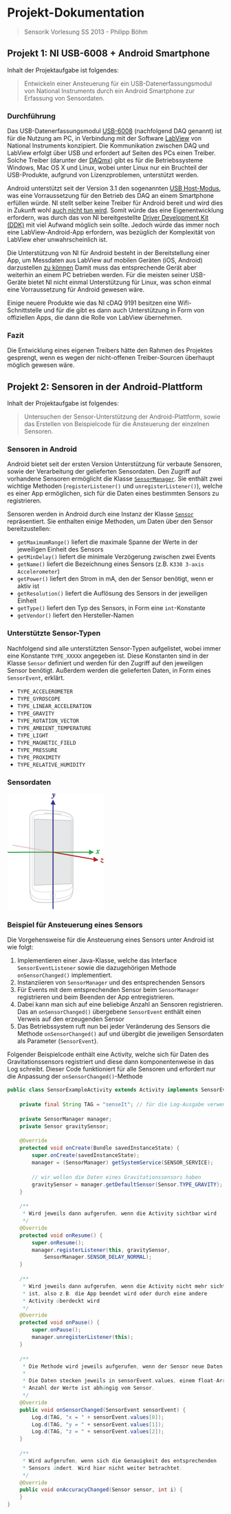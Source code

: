 # Projekt-Dokumentation

> Sensorik Vorlesung SS 2013 - Philipp Böhm

## Projekt 1: NI USB-6008 + Android Smartphone

Inhalt der Projektaufgabe ist folgendes:

> Entwickeln einer Ansteuerung für ein USB-Datenerfassungsmodul von National
> Instruments durch ein Android Smartphone zur Erfassung von Sensordaten.

### Durchführung

Das USB-Datenerfassungsmodul
[USB-6008](http://sine.ni.com/nips/cds/view/p/lang/de/nid/201986) (nachfolgend
DAQ genannt) ist für die Nutzung am PC, in Verbindung mit der Software
[LabView](http://www.ni.com/labview/d/) von National Instruments
konzipiert.  Die Kommunikation zwischen DAQ und LabView erfolgt über USB und
erfordert auf Seiten des PCs einen Treiber. Solche Treiber (darunter der
[DAQmx](http://www.ni.com/dataacquisition/d/nidaqmx.htm)) gibt es für die
Betriebssysteme Windows, Mac OS X und Linux, wobei unter Linux nur ein Bruchteil
der USB-Produkte, aufgrund von Lizenzproblemen, unterstützt werden.

Android unterstützt seit der Version 3.1 den sogenannten
[USB Host-Modus](http://developer.android.com/guide/topics/connectivity/usb/host.html),
was eine Vorraussetzung für den Betrieb des DAQ an einem Smartphone erfüllen
würde. NI stellt selber keine Treiber für Android bereit und wird dies in
Zukunft wohl [auch nicht tun wird](https://decibel.ni.com/content/thread/10827). Somit
würde das eine Eigenentwicklung erfordern, was durch das von NI bereitgestellte
[Driver Development Kit
(DDK)](http://sine.ni.com/nips/cds/view/p/lang/de/nid/11737) mit viel Aufwand
möglich sein sollte. Jedoch würde das immer noch eine LabView-Android-App
erfordern, was bezüglich der Komplexität von LabView eher unwahrscheinlich
ist.

Die Unterstützung von NI für Android besteht in der Bereitstellung einer App, um
Messdaten aus LabView auf mobilen Geräten (iOS, Android) darzustellen [zu
können](http://www.ni.com/white-paper/14033/de) Damit muss das
entsprechende Gerät aber weiterhin an einem PC betrieben werden. Für die meisten
seiner USB-Geräte bietet NI nicht einmal Unterstützung für Linux, was schon
einmal eine Vorraussetzung für Android gewesen wäre.

Einige neuere Produkte wie das NI cDAQ 9191 besitzen eine Wifi-Schnittstelle und
für die gibt es dann auch Unterstützung in Form von offiziellen Apps, die dann
die Rolle von LabView übernehmen.

### Fazit

Die Entwicklung eines eigenen Treibers hätte den Rahmen des Projektes gesprengt,
wenn es wegen der nicht-offenen Treiber-Sourcen überhaupt möglich gewesen wäre.

## Projekt 2: Sensoren in der Android-Plattform

Inhalt der Projektaufgabe ist folgendes:

> Untersuchen der Sensor-Unterstützung der Android-Plattform, sowie das
> Erstellen von Beispielcode für die Ansteuerung der einzelnen Sensoren.

### Sensoren in Android

Android bietet seit der ersten Version Unterstützung für verbaute Sensoren,
sowie der Verarbeitung der gelieferten Sensordaten. Den Zugriff auf vorhandene
Sensoren ermöglicht die Klasse
[`SensorManager`](http://developer.android.com/reference/android/hardware/SensorManager.html).
Sie enthält zwei wichtige Methoden (`registerListener()` und
`unregisterListener()`),
welche es einer App ermöglichen, sich für die Daten eines bestimmten Sensors zu
registrieren.

Sensoren werden in Android durch eine Instanz der Klasse
[`Sensor`](http://developer.android.com/reference/android/hardware/Sensor.html)
repräsentiert. Sie enthalten einige Methoden, um Daten über den Sensor
bereitzustellen:

- `getMaximumRange()` liefert die maximale Spanne der Werte in der jeweiligen
  Einheit des Sensors
- `getMinDelay()` liefert die minimale Verzögerung zwischen zwei Events
- `getName()` liefert die Bezeichnung eines Sensors
   (z.B. `K330 3-axis Accelerometer`)
- `getPower()` liefert den Strom in mA, den der Sensor benötigt, wenn er aktiv
  ist
- `getResolution()` liefert die Auflösung des Sensors in der jeweiligen Einheit
- `getType()` liefert den Typ des Sensors, in Form eine `int`-Konstante
- `getVendor()` liefert den Hersteller-Namen

### Unterstützte Sensor-Typen

Nachfolgend sind alle unterstützten Sensor-Typen aufgelistet, wobei immer eine
Konstante `TYPE_XXXXX` angegeben ist. Diese Konstanten sind in der Klasse
`Sensor` definiert und werden für den Zugriff auf den jeweiligen Sensor
benötigt. Außerdem werden die gelieferten Daten, in Form eines `SensorEvent`,
erklärt.

- `TYPE_ACCELEROMETER`
- `TYPE_GYROSCOPE`
- `TYPE_LINEAR_ACCELERATION`
- `TYPE_GRAVITY`
- `TYPE_ROTATION_VECTOR`
- `TYPE_AMBIENT_TEMPERATURE`
- `TYPE_LIGHT`
- `TYPE_MAGNETIC_FIELD`
- `TYPE_PRESSURE`
- `TYPE_PROXIMITY`
- `TYPE_RELATIVE_HUMIDITY`

### Sensordaten

![Koordinatensystem, welches dem `SensorEvent` zugrunde liegt](axis_device.png)


### Beispiel für Ansteuerung eines Sensors

Die Vorgehensweise für die Ansteuerung eines Sensors unter Android ist wie
folgt:

1. Implementieren einer Java-Klasse, welche das Interface `SensorEventListener`
   sowie die dazugehörigen Methode `onSensorChanged()` implementiert.
2. Instanziieren von `SensorManager` und des entsprechenden Sensors
3. Für Events mit dem entsprechenden Sensor beim `SensorManager`
registrieren und beim Beenden der App entregistrieren.
4. Dabei kann man sich auf eine beliebige Anzahl an Sensoren registrieren. Das
   an `onSensorChanged()` übergebene `SensorEvent` enthält einen Verweis auf den
   erzeugenden Sensor
5. Das Betriebssystem ruft nun bei jeder Veränderung des Sensors die Methode
   `onSensorChanged()` auf und übergibt die jeweiligen Sensordaten als Parameter
   (`SensorEvent`).

Folgender Beispielcode enthält eine Activity, welche sich für Daten des
Gravitationssensors registriert und diese dann komponentenweise in das Log
schreibt. Dieser Code funktioniert für alle Sensoren und erfordert nur die
Anpassung der `onSensorChanged()`-Methode

``` java
public class SensorExampleActivity extends Activity implements SensorEventListener{

    private final String TAG = "senseIt"; // für die Log-Ausgabe verwendet

    private SensorManager manager;
    private Sensor gravitySensor;

    @Override
    protected void onCreate(Bundle savedInstanceState) {
        super.onCreate(savedInstanceState);
        manager = (SensorManager) getSystemService(SENSOR_SERVICE);

        // wir wollen die Daten eines Gravitationssensors haben
        gravitySensor = manager.getDefaultSensor(Sensor.TYPE_GRAVITY);
    }

    /**
     * Wird jeweils dann aufgerufen, wenn die Activity sichtbar wird
     */
    @Override
    protected void onResume() {
        super.onResume();
        manager.registerListener(this, gravitySensor,
            SensorManager.SENSOR_DELAY_NORMAL);
    }

    /**
     * Wird jeweils dann aufgerufen, wenn die Activity nicht mehr sichtbar
     * ist, also z.B. die App beendet wird oder durch eine andere
     * Activity überdeckt wird
     */
    @Override
    protected void onPause() {
        super.onPause();
        manager.unregisterListener(this);
    }

    /**
     * Die Methode wird jeweils aufgerufen, wenn der Sensor neue Daten liefert
     *
     * Die Daten stecken jeweils in sensorEvent.values, einem float-Array. Die
     * Anzahl der Werte ist abhängig vom Sensor.
     */
    @Override
    public void onSensorChanged(SensorEvent sensorEvent) {
        Log.d(TAG, "x = " + sensorEvent.values[0]);
        Log.d(TAG, "y = " + sensorEvent.values[1]);
        Log.d(TAG, "z = " + sensorEvent.values[2]);
    }

    /**
     * Wird aufgerufen, wenn sich die Genauigkeit des entsprechenden
     * Sensors ändert. Wird hier nicht weiter betrachtet.
     */
    @Override
    public void onAccuracyChanged(Sensor sensor, int i) {
    }
}
```
